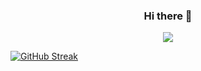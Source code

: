 ### 

<!-- markdownlint-disable MD033 MD041-->
<p align="center">
  <h3 align="center">Hi there 👋</h3>
</p>

<p align="center">
  <img src="https://readme-typing-svg.herokuapp.com/?lines=Welcome+to+my+Github!;Add+a+bio+to+your+profile!;Add+a+description+to+your+repo!;Make+your+readme+stand+out!&font=Fira%20Code&center=true&width=380&height=50">


[![GitHub Streak](http://github-readme-streak-stats.herokuapp.com?user=salman-2244&theme=vue-dark&hide_border=true&date_format=M%20j%5B%2C%20Y%5D)](https://git.io/streak-stats)
